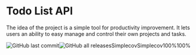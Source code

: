 # Todo List API
<p>The idea of the project is a simple tool for productivity improvement. It lets users an ability to easy manage and control their own projects and tasks.</p>
<div style="display: flex;">
<img alt="GitHub last commit" src="https://img.shields.io/github/last-commit/kseniia-myronenko/todo-list-api?logoColor=orange&style=for-the-badge">
  
<img alt="GitHub all releases" src="https://img.shields.io/github/downloads/kseniia-myronenko/todo-list-api/total">
<title xmlns="http://www.w3.org/2000/svg">Simplecov: 100%</title><linearGradient xmlns="http://www.w3.org/2000/svg" id="s" x2="0" y2="100%"><stop offset="0" stop-color="#bbb" stop-opacity=".1"/><stop offset="1" stop-opacity=".1"/></linearGradient><clipPath xmlns="http://www.w3.org/2000/svg" id="r"><rect width="110" height="20" rx="3" fill="#fff"/></clipPath><g xmlns="http://www.w3.org/2000/svg" clip-path="url(#r)"><rect width="67" height="20" fill="#555"/><rect x="67" width="43" height="20" fill="#4c1"/><rect width="110" height="20" fill="url(#s)"/></g><g xmlns="http://www.w3.org/2000/svg" fill="#fff" text-anchor="middle" font-family="Verdana,Geneva,DejaVu Sans,sans-serif" text-rendering="geometricPrecision" font-size="110"><text aria-hidden="true" x="345" y="150" fill="#010101" fill-opacity=".3" transform="scale(.1)" textLength="570">Simplecov</text><text x="345" y="140" transform="scale(.1)" fill="#fff" textLength="570">Simplecov</text><text aria-hidden="true" x="875" y="150" fill="#010101" fill-opacity=".3" transform="scale(.1)" textLength="330">100%</text><text x="875" y="140" transform="scale(.1)" fill="#fff" textLength="330">100%</text></g>
</div>
